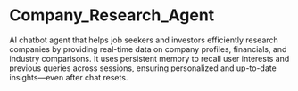 # Company_Research_Agent
AI chatbot agent that helps job seekers and investors efficiently research companies by providing real-time data on company profiles, financials, and industry comparisons. It uses persistent memory to recall user interests and previous queries across sessions, ensuring personalized and up-to-date insights—even after chat resets.
